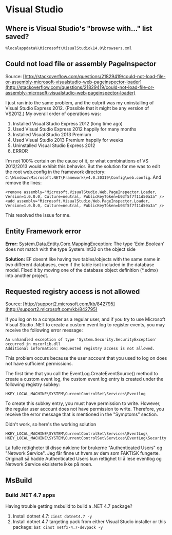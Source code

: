 # Visual Studio

## Where is Visual Studio's "browse with..." list saved?

```text
%localappdata%\Microsoft\VisualStudio\14.0\browsers.xml
```

## Could not load file or assembly PageInspector

Source: [http://stackoverflow.com/questions/21829419/could-not-load-file-or-assembly-microsoft-visualstudio-web-pageinspector-loader](http://stackoverflow.com/questions/21829419/could-not-load-file-or-assembly-microsoft-visualstudio-web-pageinspector-loader)

I just ran into the same problem, and the culprit was my uninstalling of Visual Studio Express 2012. \(Possible that it might be any version of VS2012.\) My overall order of operations was:

1. Installed Visual Studio Express 2012 \(long time ago\)
2. Used Visual Studio Express 2012 happily for many months
3. Installed Visual Studio 2013 Premium
4. Used Visual Studio 2013 Premium happily for weeks
5. Uninstalled Visual Studio Express 2012
6. ERROR

I'm not 100% certain on the cause of it, or what combinations of VS 2012/2013 would exhibit this behavior. But the solution for me was to edit the root web.config in the framework directory: `C:\Windows\Microsoft.NET\Framework\v4.0.30319\Config\web.config`. And remove the lines:

```markup
<remove assembly="Microsoft.VisualStudio.Web.PageInspector.Loader, Version=1.0.0.0, Culture=neutral, PublicKeyToken=b03f5f7f11d50a3a" />
<add assembly="Microsoft.VisualStudio.Web.PageInspector.Loader, Version=1.0.0.0, Culture=neutral, PublicKeyToken=b03f5f7f11d50a3a" />
```

This resolved the issue for me.

## Entity Framework error

**Error:** System.Data.Entity.Core.MappingException: The type 'Edm.Boolean' does not match with the type System.Int32 on the object side

**Solution:** EF doesnt like having two tables/objects with the same name in two different databases, even if the table isnt included in the database model. Fixed it by moving one of the database object definition \(\*.edmx\) into another project.

## Requested registry access is not allowed

Source: [http://support2.microsoft.com/kb/842795](http://support2.microsoft.com/kb/842795)

If you log on to a computer as a regular user, and if you try to use Microsoft Visual Studio .NET to create a custom event log to register events, you may receive the following error message:

```text
An unhandled exception of type 'System.Security.SecurityException' occurred in mscorlib.dll
Additional information: Requested registry access is not allowed.
```

This problem occurs because the user account that you used to log on does not have sufficient permissions.

The first time that you call the EventLog.CreateEventSource\(\) method to create a custom event log, the custom event log entry is created under the following registry subkey:

```text
HKEY_LOCAL_MACHINE\SYSTEM\CurrentControlSet\Services\Eventlog
```

To create this subkey entry, you must have permission to write. However, the regular user account does not have permission to write. Therefore, you receive the error message that is mentioned in the "Symptoms" section.

Didn't work, so here's the working solution

```text
HKEY_LOCAL_MACHINE\SYSTEM\CurrentControlSet\Services\EventLog\
HKEY_LOCAL_MACHINE\SYSTEM\CurrentControlSet\Services\EventLog\Security
```

La fulle rettigheter til disse nøklene for brukerne "Authenticated Users" og "Network Service". Jeg får finne ut hvem av dem som FAKTISK fungerte. Originalt så hadde Authenticated Users kun rettighet til å lese eventlog og Network Service eksisterte ikke på noen.

## MsBuild

### Build .NET 4.7 apps

Having trouble getting msbuild to build a .NET 4.7 package?

1. Install dotnet 4.7: `cinst dotnet4.7 -y`
2. Install dotnet 4.7 targeting pack from either Visual Studio installer or this package: `bat cinst netfx-4.7-devpack -y`

